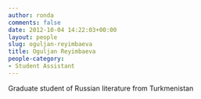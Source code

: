 ```yaml
---
author: ronda
comments: false
date: 2012-10-04 14:22:03+00:00
layout: people
slug: oguljan-reyimbaeva
title: Oguljan Reyimbaeva
people-category:
- Student Assistant
---
```


Graduate student of Russian literature from Turkmenistan
